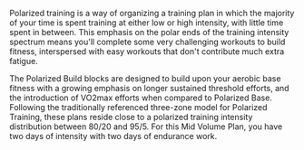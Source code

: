 Polarized training is a way of organizing a training plan in which the majority of your time is spent training at either low or high intensity, with little time spent in between. This emphasis on the polar ends of the training intensity spectrum means you'll complete some very challenging workouts to build fitness, interspersed with easy workouts that don't contribute much extra fatigue.

The Polarized Build blocks are designed to build upon your aerobic base fitness with a growing emphasis on longer sustained threshold efforts, and the introduction of VO2max efforts when compared to Polarized Base. Following the traditionally referenced three-zone model for Polarized Training, these plans reside close to a polarized training intensity distribution between 80/20 and 95/5. For this Mid Volume Plan, you have two days of intensity with two days of endurance work.